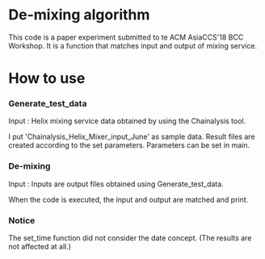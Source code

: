 # De-mixing algorithm

This code is a paper experiment submitted to te ACM AsiaCCS'18 BCC Workshop.
It is a function that matches input and output of mixing service.

How to use
=============

### Generate_test_data
Input : Helix mixing service data obtained by using the Chainalysis tool.

I put 'Chainalysis_Helix_Mixer_input_June' as sample data.
Result files are created according to the set parameters.
Parameters can be set in main.

### De-mixing
Input : Inputs are output files obtained using Generate_test_data.

When the code is executed, the input and output are matched and print.

### Notice
The set_time function did not consider the date concept.
(The results are not affected at all.)
